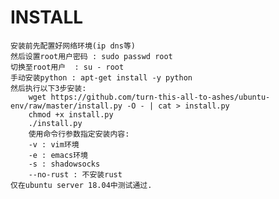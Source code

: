 # INSTALL
    安装前先配置好网络环境(ip dns等)
    然后设置root用户密码 : sudo passwd root
    切换至root用户  : su - root
    手动安装python : apt-get install -y python
    然后执行以下3步安装:
        wget https://github.com/turn-this-all-to-ashes/ubuntu-env/raw/master/install.py -O - | cat > install.py
        chmod +x install.py
        ./install.py
        使用命令行参数指定安装内容:
        -v : vim环境
        -e : emacs环境
        -s : shadowsocks
        --no-rust : 不安装rust
    仅在ubuntu server 18.04中测试通过.
